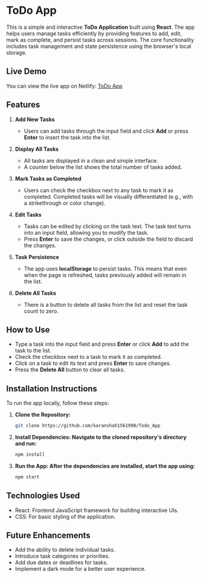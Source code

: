 # ToDo App

This is a simple and interactive **ToDo Application** built using **React**. The app helps users manage tasks efficiently by providing features to add, edit, mark as complete, and persist tasks across sessions. The core functionality includes task management and state persistence using the browser's local storage.

## Live Demo

You can view the live app on Netlify: [ToDo App](https://karanshah-todoapp-v1.netlify.app/)

## Features

1. **Add New Tasks**
   - Users can add tasks through the input field and click **Add** or press **Enter** to insert the task into the list.
   
2. **Display All Tasks**
   - All tasks are displayed in a clean and simple interface.
   - A counter below the list shows the total number of tasks added.

3. **Mark Tasks as Completed**
   - Users can check the checkbox next to any task to mark it as completed. Completed tasks will be visually differentiated (e.g., with a strikethrough or color change).

4. **Edit Tasks**
   - Tasks can be edited by clicking on the task text. The task text turns into an input field, allowing you to modify the task.
   - Press **Enter** to save the changes, or click outside the field to discard the changes.

5. **Task Persistence**
   - The app uses **localStorage** to persist tasks. This means that even when the page is refreshed, tasks previously added will remain in the list.

6. **Delete All Tasks**
   - There is a button to delete all tasks from the list and reset the task count to zero.

## How to Use

- Type a task into the input field and press **Enter** or click **Add** to add the task to the list.
- Check the checkbox next to a task to mark it as completed.
- Click on a task to edit its text and press **Enter** to save changes.
- Press the **Delete All** button to clear all tasks.

## Installation Instructions

To run the app locally, follow these steps:

1. **Clone the Repository:**
   ```bash
   git clone https://github.com/karanshah1561998/Todo_App
2. **Install Dependencies: Navigate to the cloned repository's directory and run:**
   ```bash
   npm install
3. **Run the App: After the dependencies are installed, start the app using:**
   ```bash
   npm start

## Technologies Used
- React: Frontend JavaScript framework for building interactive UIs.
- CSS: For basic styling of the application.

## Future Enhancements
- Add the ability to delete individual tasks.
- Introduce task categories or priorities.
- Add due dates or deadlines for tasks.
- Implement a dark mode for a better user experience.
